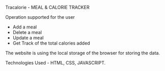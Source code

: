 Tracalorie - MEAL & CALORIE TRACKER

Operation supported for the user 
* Add a meal
* Delete a meal
* Update a meal
* Get Track of the total calories added

The website is using the local storage of the browser for storing the data.

Technologies Used - HTML, CSS, JAVASCRIPT.
